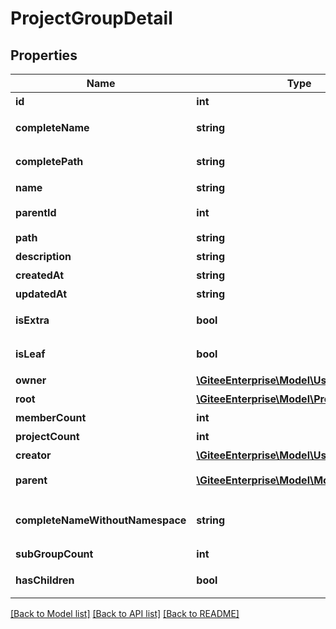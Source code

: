 # ProjectGroupDetail

## Properties

Name | Type | Description | Notes
------------ | ------------- | ------------- | -------------
**id** | **int** | 仓库组 id | [optional] 
**completeName** | **string** | 仓库组完整名称 | [optional] 
**completePath** | **string** | 仓库组完整路径 | [optional] 
**name** | **string** | 仓库组名称 | [optional] 
**parentId** | **int** | 仓库组上级id | [optional] 
**path** | **string** | 仓库组路径 | [optional] 
**description** | **string** | 仓库组简介 | [optional] 
**createdAt** | **string** | 创建时间 | [optional] 
**updatedAt** | **string** | 更新时间 | [optional] 
**isExtra** | **bool** | 是否为断层仓库组 | [optional] 
**isLeaf** | **bool** | 是否为叶子节点 | [optional] 
**owner** | [**\GiteeEnterprise\Model\User**](User.md) | 负责人 | [optional] 
**root** | [**\GiteeEnterprise\Model\ProjectGroupRoot**](ProjectGroupRoot.md) | 归属团队 | [optional] 
**memberCount** | **int** | 成员数量 | [optional] 
**projectCount** | **int** | 项目数量 | [optional] 
**creator** | [**\GiteeEnterprise\Model\UserWithRemark**](UserWithRemark.md) | 创建者 | [optional] 
**parent** | [**\GiteeEnterprise\Model\ModelNamespace**](ModelNamespace.md) | 父级 namespace | [optional] 
**completeNameWithoutNamespace** | **string** | 不包含归属名称的全名称 | [optional] 
**subGroupCount** | **int** | 子组数量 | [optional] 
**hasChildren** | **bool** | 是否包含子组 | [optional] 

[[Back to Model list]](../../README.md#documentation-for-models) [[Back to API list]](../../README.md#documentation-for-api-endpoints) [[Back to README]](../../README.md)


